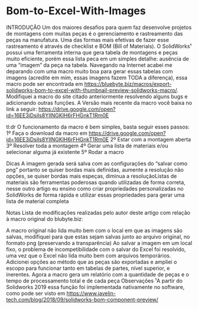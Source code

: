 # Bom-to-Excel-With-Images
INTRODUÇÃO
Um dos maiores desafios para quem faz desenvolve projetos de montagens com muitas peças é o gerenciamento e rastreamento das peças na manufatura. Uma das formas mais efetivas de fazer esse rastreamento é através de checklist e BOM (Bill of Materials).
O SolidWorks¹ possui uma ferramenta interna que gera tabela de montagens e peças muito eficiente, porém essa lista peca em um simples detalhe: ausência de uma “imagem” da peça na tabela.
Navegando na Internet acabei me deparando com uma macro muito boa para gerar essas tabelas com imagens (acredite em mim, essas imagens fazem TODA a diferença), essa macro pode ser encontrada em https://bluebyte.biz/macros/export-solidworks-bom-to-excel-with-thumbnail-preview-solidworks-macro/.
Modifiquei a macro do site citado anteriormente resolvendo alguns bugs e adicionando outras funções. A Versão mais recente da macro você baixa no link a seguir:
https://drive.google.com/open?id=16EE3iDsiIs8YIlNGKlH6rFHGnkT1Rm0E

tl:dr
O funcionamento da macro é bem simples, basta seguir esses passos:
1º Faça o download da macro em https://drive.google.com/open?id=16EE3iDsiIs8YIlNGKlH6rFHGnkT1Rm0E
2º Estar com a montagem aberta
3º Resolver toda a montagem
4º Gerar uma lista de materiais e/ou selecionar alguma já existente
5º Rodar a macro

Dicas
A imagem gerada será salva com as configurações do “salvar como png” portanto se quiser bordas mais definidas, aumente a resolução não opções, se quiser bordas mais espeças, diminua a resoluçãoListas de materiais são ferramentas poderosas quando utilizadas de forma correta, nesse outro artigo eu ensino como criar propriedades personalizadas no SolidWorks de forma rápida e utilizar essas propriedades para gerar uma lista de material completa

Notas
Lista de modificações realizadas pelo autor deste artigo com relação à macro original do blubyte.biz:

A macro original não lida muito bem com o local em que as imagens são salvas, modifiquei para que estas sejam salvas junto ao arquivo original, no formato png (preservando a transparência)
Ao salvar a imagem em um local fixo, o problema de incompetibilidade com o salvar do Excel foi resolvido, uma vez que o Excel não lida muito bem com arquivos temporários.
Adicionei opções ao método que as peças são exportadas e ampliei o escopo para funcionar tanto em tabelas de partes, nível superior, e inerentes.
Agora a macro gera um relatório com a quantidade de peças e o tempo de processamento total e de cada peça
Observações
¹A partir do Solidworks 2019 essa função foi implementada nativamente no software, como pode ser visto em https://www.javelin-tech.com/blog/2018/09/solidworks-bom-component-preview/